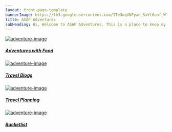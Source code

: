 ```yaml
---
layout: front-page-template
bannerImage: https://lh3.googleusercontent.com/ITe3uqVNFyan_SxYt6anf_WTk-xCLGydbdEW_vdL6TgWu_ulttYNKXRne7IEtPRBN04cMgPvUF5cCeH5DK7oqmODOcNu_VNLfWeYy-pLxXV73ERCmJT1PO4j3AHR0X-7n0u_8Q
title: ASAP Adventures
subHeading: Hi, Welcome to ASAP Adventures. This is a place to keep my travel adventures and also my adventures with food!  So come in and have a look around.
---
```


<div class="text-uppercase adventure-list experience">

  <div class="col-md-6 col-sm-6 animated fadeInUp" data-wow-delay="0.1s" data-wow-duration="1s">
    <a href="https://www.instagram.com/asapadventures_food/">
      <img src="https://low-carb-support.com/wp-content/uploads/2012/07/low-carb-food-300.jpg" alt="adventure-image" class="img-responsive">
      <div class="overlay-lnk text-uppercase text-center">
        <i class="icon icon-wine"></i>
        <h5>Adventures with Food</h5>
      </div>
    </a>
  </div>

  <div class="col-md-6 col-sm-6 animated fadeInUp" data-wow-delay="0.2s" data-wow-duration="1s">
    <a href="{{ "travel-blogs" | prepend: site.baseurl }}">
      <img src="https://lh3.googleusercontent.com/mcaTfOOwoyNS6s_B4m72K83DC6xz_1kMDBkSyvFmqY5Fril4facF6jqI-kejRxzXdNH3x1EVDtiJRkSWzMGHenCfk2UWO1w5JREfBkAfSb7vZrpD7TsgPDVXeEFj3Iskhz5X_w" alt="adventure-image" class="img-responsive">
      <div class="overlay-lnk text-uppercase text-center">
        <i class="icon icon-globe"></i>
        <h5>Travel Blogs</h5>
      </div>
    </a>
  </div>

  <div class="col-md-6 col-sm-6 animated fadeInUp" data-wow-delay="0.3s" data-wow-duration="1s">
    <a href="{{ "travel-planning" | prepend: site.baseurl}}">
      <img src="http://images.travelpod.com/users/amynp/4.1325542231.marina-bay.jpg" alt="adventure-image" class="img-responsive">
      <div class="overlay-lnk text-uppercase text-center">
        <i class="icon icon-map"></i>
        <h5>Travel Planning</h5>
      </div>
    </a>
  </div>

  <div class="col-md-6 col-sm-6 animated fadeInUp" data-wow-delay="0.2s" data-wow-duration="1s">
    <a href="{{ "bucketlist" | prepend: site.baseurl}}">
      <img src="http://images.travelpod.com/users/amynp/5.1367186770.3-panda.jpg" alt="adventure-image" class="img-responsive">
      <div class="overlay-lnk text-uppercase text-center">
        <i class="icon icon-trophy"></i>
        <h5>Bucketlist</h5>
      </div>
    </a>
  </div>

</div>
